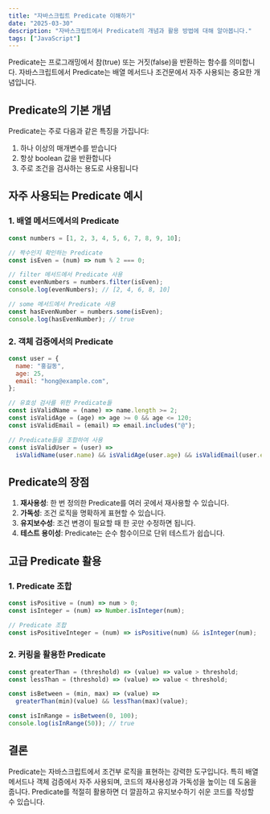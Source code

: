 ```yaml
---
title: "자바스크립트 Predicate 이해하기"
date: "2025-03-30"
description: "자바스크립트에서 Predicate의 개념과 활용 방법에 대해 알아봅니다."
tags: ["JavaScript"]
---
```


Predicate는 프로그래밍에서 참(true) 또는 거짓(false)을 반환하는 함수를 의미합니다. 자바스크립트에서 Predicate는 배열 메서드나 조건문에서 자주 사용되는 중요한 개념입니다.

## Predicate의 기본 개념

Predicate는 주로 다음과 같은 특징을 가집니다:

1. 하나 이상의 매개변수를 받습니다
2. 항상 boolean 값을 반환합니다
3. 주로 조건을 검사하는 용도로 사용됩니다

## 자주 사용되는 Predicate 예시

### 1. 배열 메서드에서의 Predicate

```javascript
const numbers = [1, 2, 3, 4, 5, 6, 7, 8, 9, 10];

// 짝수인지 확인하는 Predicate
const isEven = (num) => num % 2 === 0;

// filter 메서드에서 Predicate 사용
const evenNumbers = numbers.filter(isEven);
console.log(evenNumbers); // [2, 4, 6, 8, 10]

// some 메서드에서 Predicate 사용
const hasEvenNumber = numbers.some(isEven);
console.log(hasEvenNumber); // true
```

### 2. 객체 검증에서의 Predicate

```javascript
const user = {
  name: "홍길동",
  age: 25,
  email: "hong@example.com",
};

// 유효성 검사를 위한 Predicate들
const isValidName = (name) => name.length >= 2;
const isValidAge = (age) => age >= 0 && age <= 120;
const isValidEmail = (email) => email.includes("@");

// Predicate들을 조합하여 사용
const isValidUser = (user) =>
  isValidName(user.name) && isValidAge(user.age) && isValidEmail(user.email);
```

## Predicate의 장점

1. **재사용성**: 한 번 정의한 Predicate를 여러 곳에서 재사용할 수 있습니다.
2. **가독성**: 조건 로직을 명확하게 표현할 수 있습니다.
3. **유지보수성**: 조건 변경이 필요할 때 한 곳만 수정하면 됩니다.
4. **테스트 용이성**: Predicate는 순수 함수이므로 단위 테스트가 쉽습니다.

## 고급 Predicate 활용

### 1. Predicate 조합

```javascript
const isPositive = (num) => num > 0;
const isInteger = (num) => Number.isInteger(num);

// Predicate 조합
const isPositiveInteger = (num) => isPositive(num) && isInteger(num);
```

### 2. 커링을 활용한 Predicate

```javascript
const greaterThan = (threshold) => (value) => value > threshold;
const lessThan = (threshold) => (value) => value < threshold;

const isBetween = (min, max) => (value) =>
  greaterThan(min)(value) && lessThan(max)(value);

const isInRange = isBetween(0, 100);
console.log(isInRange(50)); // true
```

## 결론

Predicate는 자바스크립트에서 조건부 로직을 표현하는 강력한 도구입니다. 특히 배열 메서드나 객체 검증에서 자주 사용되며, 코드의 재사용성과 가독성을 높이는 데 도움을 줍니다. Predicate를 적절히 활용하면 더 깔끔하고 유지보수하기 쉬운 코드를 작성할 수 있습니다.
